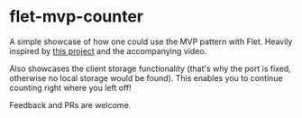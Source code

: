 # flet-mvp-counter

A simple showcase of how one could use the MVP pattern with Flet. 
Heavily inspired by [this project](https://github.com/ArjanCodes/2022-gui/tree/main/mvp) and the accompanying video.

Also showcases the client storage functionality (that's why the port is fixed, otherwise no local storage would be found).
This enables you to continue counting right where you left off!

Feedback and PRs are welcome.
